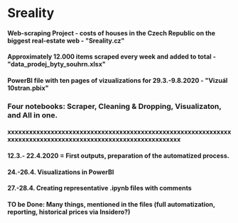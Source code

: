 # Sreality
#### Web-scraping Project - costs of houses in the Czech Republic on the biggest real-estate web - "Sreality.cz"
#### Approximately 12.000 items scraped every week and added to total - "data_prodej_byty_souhrn.xlsx"
#### PowerBI file with ten pages of vizualizations for 29.3.-9.8.2020 - "Vizuál 10stran.pbix"
### Four notebooks: Scraper, Cleaning & Dropping, Visualizaton, and All in one.
#### xxxxxxxxxxxxxxxxxxxxxxxxxxxxxxxxxxxxxxxxxxxxxxxxxxxxxxxxxxxxxxxxxxxxxxxxxxxxxxxxxxxxxxxxxxxxxxxxxxxxxxxxxxxxxx
#### 12.3.- 22.4.2020 = First outputs, preparation of the automatized process.
#### 24.-26.4. Visualizations in PowerBI
#### 27.-28.4. Creating representative .ipynb files with comments
#### TO be Done: Many things, mentioned in the files (full automatization, reporting, historical prices via Insidero?)
